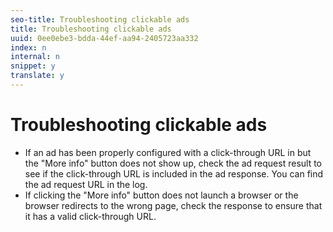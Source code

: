 ```yaml
---
seo-title: Troubleshooting clickable ads
title: Troubleshooting clickable ads
uuid: 0ee0ebe3-bdda-44ef-aa94-2405723aa332
index: n
internal: n
snippet: y
translate: y
---
```


# Troubleshooting clickable ads


* If an ad has been properly configured with a click-through URL in  but the "More info" button does not show up, check the  ad request result to see if the click-through URL is included in the ad response. You can find the  ad request URL in the log. <!-- What log are we talking about here? I didn't find any URL information in the logs. Can I provide a path where they can find the log? -->
* If clicking the "More info" button does not launch a browser or the browser redirects to the wrong page, check the  response to ensure that it has a valid click-through URL.

